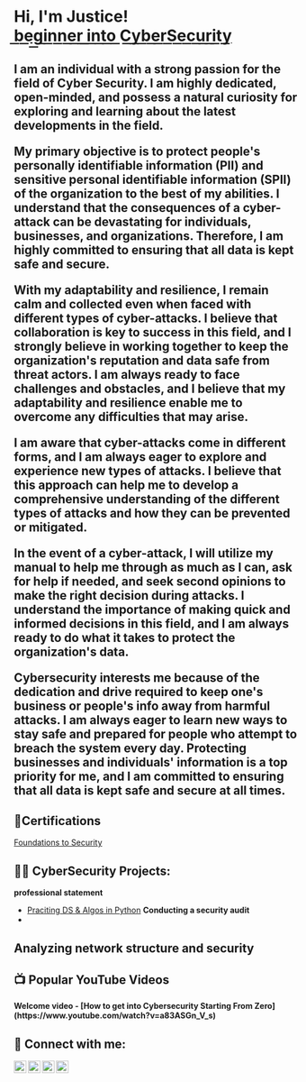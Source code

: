 <h1>Hi, I'm Justice! <br/><a href="https://github.com/JusticeLettre">b͟e͟g͟i͟n͟n͟e͟r͟ ͟i͟n͟t͟o͟ ͟C͟y͟b͟e͟r͟S͟e͟c͟u͟r͟i͟t͟y͟</a>

 
<h2><b>I am an individual with a strong passion for the field of Cyber Security. I am highly dedicated, open-minded, and possess a natural curiosity for exploring and learning about the latest developments in the field.

My primary objective is to protect people's personally identifiable information (PII) and sensitive personal identifiable information (SPII) of the organization to the best of my abilities. I understand that the consequences of a cyber-attack can be devastating for individuals, businesses, and organizations. Therefore, I am highly committed to ensuring that all data is kept safe and secure.

With my adaptability and resilience, I remain calm and collected even when faced with different types of cyber-attacks. I believe that collaboration is key to success in this field, and I strongly believe in working together to keep the organization's reputation and data safe from threat actors. I am always ready to face challenges and obstacles, and I believe that my adaptability and resilience enable me to overcome any difficulties that may arise.

I am aware that cyber-attacks come in different forms, and I am always eager to explore and experience new types of attacks. I believe that this approach can help me to develop a comprehensive understanding of the different types of attacks and how they can be prevented or mitigated.

In the event of a cyber-attack, I will utilize my manual to help me through as much as I can, ask for help if needed, and seek second opinions to make the right decision during attacks. I understand the importance of making quick and informed decisions in this field, and I am always ready to do what it takes to protect the organization's data.

Cybersecurity interests me because of the dedication and drive required to keep one's business or people's info away from harmful attacks. I am always eager to learn new ways to stay safe and prepared for people who attempt to breach the system every day. Protecting businesses and individuals' information is a top priority for me, and I am committed to ensuring that all data is kept safe and secure at all times.</b></h2>

<h2>📝Certifications</h2>
<a href="https://coursera.org/share/6d0509d121801781be88c8dce4d68801">Foundations to Security</a>
<h2>👨‍💻 CyberSecurity Projects:</h2>

<b> professional statement</b>
 - [Praciting DS & Algos in Python](https://example)
<b> Conducting a security audit
 -
<b> Analyzing network structure and security
 -
<h2>📺 Popular YouTube Videos</h2>
<b> Welcome video</b>
- [How to get into Cybersecurity Starting From Zero](https://www.youtube.com/watch?v=a83ASGn_V_s)


<h2> 🤳 Connect with me:</h2>

[<img align="left" alt="JoshMadakor | YouTube" width="22px" src="https://cdn.jsdelivr.net/npm/simple-icons@v3/icons/youtube.svg" />][youtube]
[<img align="left" alt="JoshMadakor | Twitter" width="22px" src="https://cdn.jsdelivr.net/npm/simple-icons@v3/icons/twitter.svg" />][twitter]
[<img align="left" alt="JoshMadakor | LinkedIn" width="22px" src="https://cdn.jsdelivr.net/npm/simple-icons@v3/icons/linkedin.svg" />][linkedin]
[<img align="left" alt="JoshMadakor | Instagram" width="22px" src="https://cdn.jsdelivr.net/npm/simple-icons@v3/icons/instagram.svg" />][instagram]

[twitter]: https://twitter.com/joshmadakor
[youtube]: https://www.youtube.com/c/joshmadakor
[instagram]: https://www.instagram.com/joshmadakor/
[linkedin]: https://linkedin.com/in/joshmadakor

<!--
**joshmadakor1/joshmadakor1** is a ✨ _special_ ✨ repository because its `README.md` (this file) appears on your GitHub profile.

Here are some ideas to get you started:

- 🔭 I’m currently working on ...
- 🌱 I’m currently learning ...
- 👯 I’m looking to collaborate on ...
- 🤔 I’m looking for help with ...
- 💬 Ask me about ...
- 📫 How to reach me: ...
- 😄 Pronouns: ...
- ⚡ Fun fact: ...
-->
